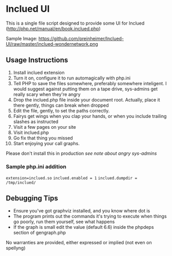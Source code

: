 # Inclued UI

This is a single file script designed to provide some UI for Inclued (http://php.net/manual/en/book.inclued.php)

Sample Image: https://github.com/preinheimer/Inclued-UI/raw/master/inclued-wondernetwork.png

## Usage Instructions

1.  Install inclued extension
2.  Turn it on, configure it to run automagically with php.ini
3.  Tell PHP to save the files somewhere, preferably somewhere inteligent. I would suggest against putting them on a tape drive, sys-admins get really scary when they're angry
4.  Drop the inclued.php file inside your document root. Actually, place it there gently, things can break when dropped
5.  Edit the file, gently, to set the paths correctly.
6.  Fairys get wings when you clap your hands, or when you include trailing slashes as instructed
7.  Visit a few pages on your site
8.  Visit inclued.php
9.  Go fix that thing you missed
10.  Start enjoying your call graphs.

Please don't install this in production *see note about angry sys-admins*

### Sample php.ini addition
`extension=inclued.so`
`inclued.enabled = 1`
`inclued.dumpdir = /tmp/inclued/`


## Debugging Tips

* Ensure you've got graphviz installed, and you know where dot is
* The program prints out the commands it's trying to execute when things go poorly, run them yourself, see what happens
* If the graph is small edit the value (default 6.6) inside the phpdeps section of gengraph.php


No warranties are provided, either expressed or implied (not even on spellyng)

